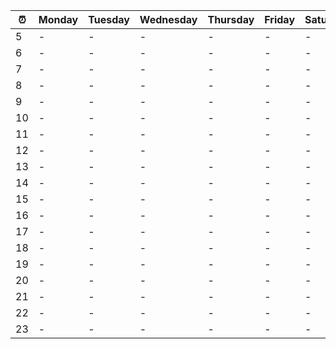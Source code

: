 ⏰|Monday|Tuesday|Wednesday|Thursday|Friday|Saturday|Sunday
-|-|-|-|-|-|-|-
5|-|-|-|-|-|-|-
6|-|-|-|-|-|-|-
7|-|-|-|-|-|-|-
8|-|-|-|-|-|-|-
9|-|-|-|-|-|-|-
10|-|-|-|-|-|-|-
11|-|-|-|-|-|-|-
12|-|-|-|-|-|-|-
13|-|-|-|-|-|-|-
14|-|-|-|-|-|-|-
15|-|-|-|-|-|-|-
16|-|-|-|-|-|-|-
17|-|-|-|-|-|-|-
18|-|-|-|-|-|-|-
19|-|-|-|-|-|-|-
20|-|-|-|-|-|-|-
21|-|-|-|-|-|-|-
22|-|-|-|-|-|-|-
23|-|-|-|-|-|-|-
